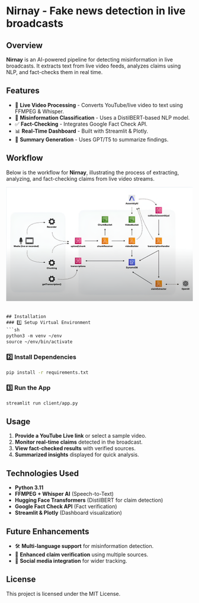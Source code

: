 # Nirnay - Fake news detection in live broadcasts

## Overview
**Nirnay** is an AI-powered pipeline for detecting misinformation in live broadcasts. It extracts text from live video feeds, analyzes claims using NLP, and fact-checks them in real time.

## Features
- 🎥 **Live Video Processing** - Converts YouTube/live video to text using FFMPEG & Whisper.
- 🔎 **Misinformation Classification** - Uses a DistilBERT-based NLP model.
- ✅ **Fact-Checking** - Integrates Google Fact Check API.
- 📊 **Real-Time Dashboard** - Built with Streamlit & Plotly.
- 📝 **Summary Generation** - Uses GPT/T5 to summarize findings.

## Workflow

Below is the workflow for **Nirnay**, illustrating the process of extracting, analyzing, and fact-checking claims from live video streams.

![Workflow](Assets/workflow.png)

```

## Installation
### 1️⃣ Setup Virtual Environment
```sh
python3 -m venv ~/env
source ~/env/bin/activate
```
### 2️⃣ Install Dependencies
```sh
pip install -r requirements.txt
```
### 3️⃣ Run the App
```sh
streamlit run client/app.py
```

## Usage
1. **Provide a YouTube Live link** or select a sample video.
2. **Monitor real-time claims** detected in the broadcast.
3. **View fact-checked results** with verified sources.
4. **Summarized insights** displayed for quick analysis.

## Technologies Used
- **Python 3.11**
- **FFMPEG + Whisper AI** (Speech-to-Text)
- **Hugging Face Transformers** (DistilBERT for claim detection)
- **Google Fact Check API** (Fact verification)
- **Streamlit & Plotly** (Dashboard visualization)

## Future Enhancements
- 🛠️ **Multi-language support** for misinformation detection.
- 🚀 **Enhanced claim verification** using multiple sources.
- 📡 **Social media integration** for wider tracking.

## License
This project is licensed under the MIT License.
